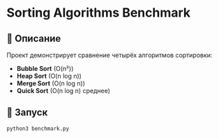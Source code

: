 # Sorting Algorithms Benchmark

## 📘 Описание
Проект демонстрирует сравнение четырёх алгоритмов сортировки:
- **Bubble Sort** (O(n²))
- **Heap Sort** (O(n log n))
- **Merge Sort** (O(n log n))
- **Quick Sort** (O(n log n) среднее)

## 🚀 Запуск
```bash
python3 benchmark.py
